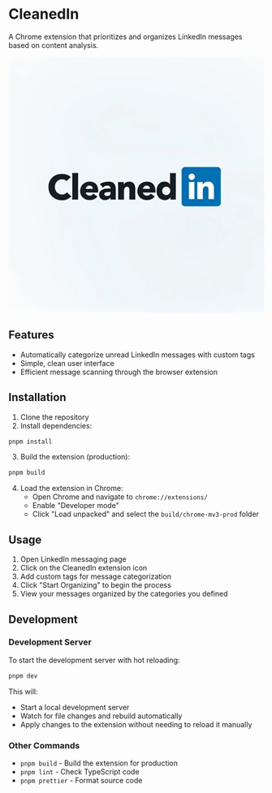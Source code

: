 # CleanedIn

A Chrome extension that prioritizes and organizes LinkedIn messages based on content analysis.

![CleanedIn Extension](assets/cleanedin.jpg)

## Features

-   Automatically categorize unread LinkedIn messages with custom tags
-   Simple, clean user interface
-   Efficient message scanning through the browser extension

## Installation

1. Clone the repository
2. Install dependencies:

```sh
pnpm install
```

3. Build the extension (production):

```sh
pnpm build
```

4. Load the extension in Chrome:
    - Open Chrome and navigate to `chrome://extensions/`
    - Enable "Developer mode"
    - Click "Load unpacked" and select the `build/chrome-mv3-prod` folder

## Usage

1. Open LinkedIn messaging page
2. Click on the CleanedIn extension icon
3. Add custom tags for message categorization
4. Click "Start Organizing" to begin the process
5. View your messages organized by the categories you defined

## Development

### Development Server

To start the development server with hot reloading:

```sh
pnpm dev
```

This will:

-   Start a local development server
-   Watch for file changes and rebuild automatically
-   Apply changes to the extension without needing to reload it manually

### Other Commands

-   `pnpm build` - Build the extension for production
-   `pnpm lint` - Check TypeScript code
-   `pnpm prettier` - Format source code
